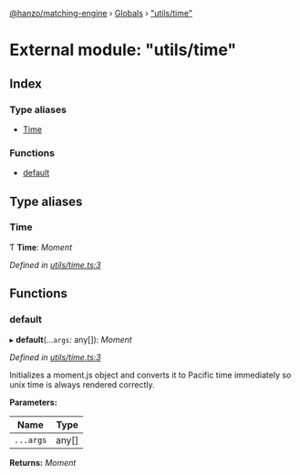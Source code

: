 [@hanzo/matching-engine](../README.md) › [Globals](../globals.md) › ["utils/time"](_utils_time_.md)

# External module: "utils/time"

## Index

### Type aliases

* [Time](_utils_time_.md#time)

### Functions

* [default](_utils_time_.md#default)

## Type aliases

###  Time

Ƭ **Time**: *Moment*

*Defined in [utils/time.ts:3](https://github.com/hanzoai/matching-engine/blob/2a88797/src/utils/time.ts#L3)*

## Functions

###  default

▸ **default**(...`args`: any[]): *Moment*

*Defined in [utils/time.ts:3](https://github.com/hanzoai/matching-engine/blob/2a88797/src/utils/time.ts#L3)*

Initializes a moment.js object and converts it to Pacific time immediately so
unix time is always rendered correctly.

**Parameters:**

Name | Type |
------ | ------ |
`...args` | any[] |

**Returns:** *Moment*
